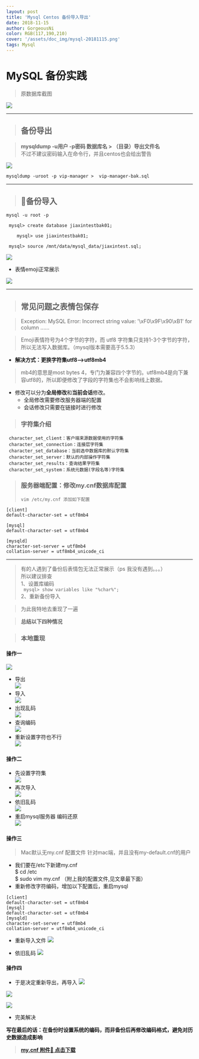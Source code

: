 ```yaml
--- 
layout: post
title: 'Mysql Centos 备份导入导出'
date: 2018-11-15
author: GorgeousNi
color: RGB(117,190,210)
cover: '/assets/doc_img/mysql-20181115.png'
tags: Mysql
---
```



# MySQL 备份实践

> 原数据库截图   

![](/assets/doc_img/20181115/1.png)

---
> ## **备份导出**  

> **mysqldump -u用户 -p密码 数据库名 > （目录）导出文件名**  
不过不建议密码输入在命令行，并且centos也会给出警告

![](/assets/doc_img/20181115/3.png)

`
mysqldump -uroot -p vip-manager >  vip-manager-bak.sql
`

---
> ## **备份导入**

`
mysql -u root -p  `

`
mysql> create database jiaxintestbak01;`

`   
mysql> use jiaxintestbak01;`

`
mysql> source /mnt/data/mysql_data/jiaxintest.sql;`

![](/assets/doc_img/20181115/4.png)

* 表情emoji正常展示

![](/assets/doc_img/20181115/5.png)



---  

> ## **常见问题之表情包保存**

> Exception: MySQL Error: Incorrect string value: '\xF0\x9F\x90\xB1' for column ......

> Emoji表情符号为4个字节的字符，而 utf8 字符集只支持1-3个字节的字符，所以无法写入数据库。（mysql版本需要高于5.5.3）
* **解决方式：更换字符集utf8-->utf8mb4**

> mb4的意思是most bytes 4，专门为兼容四个字节的。utf8mb4是向下兼容utf8的，所以即便修改了字段的字符集也不会影响线上数据。
* 修改可以分为**全局修改**和**当前会话**修改。
   * 全局修改需要修改服务器端的配置
   * 会话修改只需要在链接时进行修改

> ###  字符集介绍

``` 
 character_set_client：客户端来源数据使用的字符集   
 character_set_connection：连接层字符集  
 character_set_database：当前选中数据库的默认字符集  
 character_set_server：默认的内部操作字符集  
 character_set_results：查询结果字符集  
 character_set_system：系统元数据(字段名等)字符集  
 ```


> ### 服务器端配置：修改my.cnf数据库配置
> `vim /etc/my.cnf 添加如下配置`

```
[client]
default-character-set = utf8mb4

[mysql]
default-character-set = utf8mb4

[mysqld]
character-set-server = utf8mb4
collation-server = utf8mb4_unicode_ci
```

---   
> 有的人遇到了备份后表情包无法正常展示（ps 我没有遇到。。。）   
所以建议排查  
1、设置库编码   
  ` mysql> show variables like "%char%";`  
2、重新备份导入


> 为此我特地去重现了一遍

> **总结以下四种情况**


> ### 本地重现

#### 操作一

![](/assets/doc_img/20181115/9.png)
* 导出   
![](/assets/doc_img/20181115/10.png)
* 导入  
![](/assets/doc_img/20181115/11.png)
* 出现乱码  
![](/assets/doc_img/20181115/12.png)
* 查询编码  
![](/assets/doc_img/20181115/13.png)
* 重新设置字符也不行  
![](/assets/doc_img/20181115/14.png)


#### 操作二

* 先设置字符集  
![](/assets/doc_img/20181115/15.png)
* 再次导入  
![](/assets/doc_img/20181115/16.png)
* 依旧乱码  
![](/assets/doc_img/20181115/17.png)
* 重启mysql服务器 编码还原   
![](/assets/doc_img/20181115/19.png)


#### 操作三

> Mac默认无my.cnf 配置文件
针对mac端，并且没有my-default.cnf的用户
* 我们要在/etc下新建my.cnf  
$ cd /etc   
$ sudo vim my.cnf  （附上我的配置文件,见文章最下面）
* 重新修改字符编码，增加以下配置后，重启mysql
```
[client]
default-character-set = utf8mb4
[mysql]
default-character-set = utf8mb4
[mysqld]
character-set-server = utf8mb4
collation-server = utf8mb4_unicode_ci
```

* 重新导入文件
![](/assets/doc_img/20181115/22.png)

* 依旧乱码
![](/assets/doc_img/20181115/23.png)


#### 操作四
* 于是决定重新导出，再导入
![](/assets/doc_img/20181115/24.png)  

![](/assets/doc_img/20181115/25.png)  

![](/assets/doc_img/20181115/26.png)  

* 完美解决

**写在最后的话：在备份时设置系统的编码，而非备份后再修改编码格式，避免对历史数据造成影响**


> [**my.cnf 附件📎 点击下载**](/assets/doc_xml/my.cnf)

